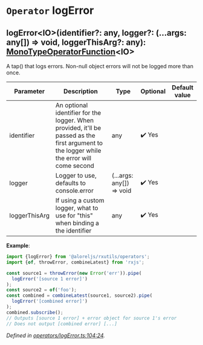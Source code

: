 # `Operator` logError

## logError\<IO>(identifier?: any, logger?: (...args: any[]) => void, loggerThisArg?: any): [MonoTypeOperatorFunction](https://rxjs.dev/api/index/interface/MonoTypeOperatorFunction)\<IO>

A tap() that logs errors. Non-null object errors will not be logged more than once.

| **Parameter** | **Description** | **Type** | **Optional** | **Default value** |
|---------------|-----------------|----------|--------------|-------------------|
| identifier | An optional identifier for the logger. When provided, it'll be passed as the first argument to the logger while the error will come second | <span>any</span> | :heavy_check_mark: Yes |  |
| logger | Logger to use, defaults to console.error | <span>(...args: any[]) => void</span> | :heavy_check_mark: Yes |  |
| loggerThisArg | If using a custom logger, what to use for "this" when binding a the identifier | <span>any</span> | :heavy_check_mark: Yes |  |

**Example**:
```typescript
import {logError} from '@aloreljs/rxutils/operators';
import {of, throwError, combineLatest} from 'rxjs';

const source1 = throwError(new Error('err')).pipe(
  logError('[source 1 error]')
);
const source2 = of('foo');
const combined = combineLatest(source1, source2).pipe(
  logError('[combined error]')
);
combined.subscribe();
// Outputs [source 1 error] + error object for source 1's error
// Does not output [combined error] [...]
```

*Defined in [operators/logError.ts:104:24](https://github.com/Alorel/rxutils/blob/37f00a0/src/operators/logError.ts#L104).*
